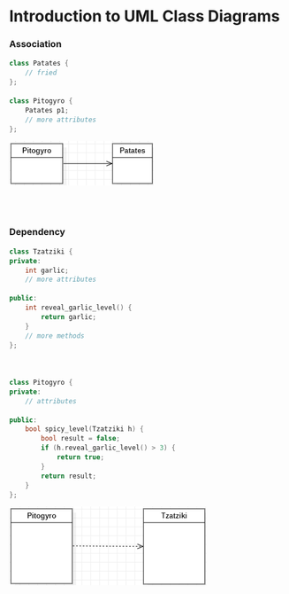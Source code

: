 # Introduction to UML Class Diagrams
### Association

```cpp #1
class Patates {
	// fried
};

class Pitogyro {
	Patates p1;
	// more attributes
};

```
![A simple class association](./assets/association01.png)


<br>
<br>

### Dependency

```cpp
class Tzatziki {
private:	
	int garlic;
	// more attributes

public:
	int reveal_garlic_level() {
		return garlic;
	}
	// more methods
};



class Pitogyro {
private:
	// attributes

public:
	bool spicy_level(Tzatziki h) {
		bool result = false;
		if (h.reveal_garlic_level() > 3) {
			return true;
		}
		return result;
	}
};
```

![A simple class dependency](./assets/dependency01.png)

